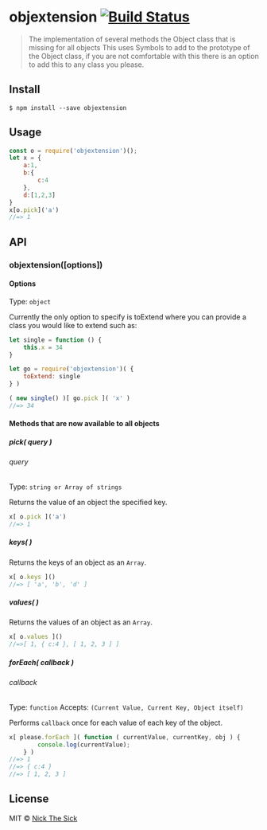 # objextension [![Build Status](https://travis-ci.org/nperez0111/objExtension.svg?branch=master)](https://travis-ci.org/nperez0111/objExtension)

> The implementation of several methods the Object class that is missing for all objects
> This uses Symbols to add to the prototype of the Object class, if you are not comfortable with this there is an option to add this to any class you please.


## Install

```
$ npm install --save objextension
```


## Usage

```js
const o = require('objextension')();
let x = {
	a:1,
    b:{
    	c:4
    },
    d:[1,2,3]
}
x[o.pick]('a')
//=> 1
```


## API

### objextension([options])

#### Options

Type: `object`

Currently the only option to specify is toExtend where you can provide a class you would like to extend such as:

```js
let single = function () {
    this.x = 34
}

let go = require('objextension')( {
    toExtend: single
} )

( new single() )[ go.pick ]( 'x' )
//=> 34
```

#### Methods that are now available to all objects

##### pick( query )

###### query

Type: `string or Array of strings`

Returns the value of an object the specified key.
```js
x[ o.pick ]('a')
//=> 1
```

##### keys( )

Returns the keys of an object as an `Array`.
```js
x[ o.keys ]()
//=> [ 'a', 'b', 'd' ]
```

##### values( )

Returns the values of an object as an `Array`.
```js
x[ o.values ]()
//=>[ 1, { c:4 }, [ 1, 2, 3 ] ]
```

##### forEach( callback )

###### callback

Type: `function`
Accepts: `(Current Value, Current Key, Object itself)`

Performs `callback` once for each value of each key of the object.
```js
x[ please.forEach ]( function ( currentValue, currentKey, obj ) {
        console.log(currentValue);
    } )
//=> 1
//=> { c:4 }
//=> [ 1, 2, 3 ]
```

## License

MIT © [Nick The Sick](http://nickthesick.com)
